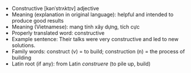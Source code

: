 - Constructive	[kənˈstrʌktɪv]	adjective
- Meaning (explanation in original language): helpful and intended to produce good results
- Meaning (Vietnamese): mang tính xây dựng, tích cực
- Properly translated word: constructive
- Example sentence: Their talks were very constructive and led to new solutions.
- Family words: construct (v) = to build; construction (n) = the process of building
- Latin root (if any): from Latin *construere* (to pile up, build)